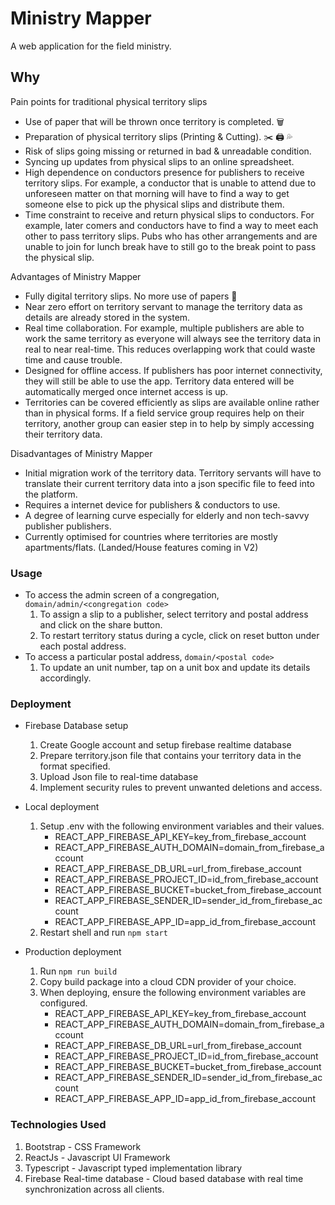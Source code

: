 # Ministry Mapper

A web application for the field ministry.

## Why

Pain points for traditional physical territory slips

- Use of paper that will be thrown once territory is completed. 🗑️
- Preparation of physical territory slips (Printing & Cutting). ✂️ 🖨️ 💦
- Risk of slips going missing or returned in bad & unreadable condition.
- Syncing up updates from physical slips to an online spreadsheet.
- High dependence on conductors presence for publishers to receive territory slips. For example, a conductor that is unable to attend due to unforeseen matter on that morning will have to find a way to get someone else to pick up the physical slips and distribute them.
- Time constraint to receive and return physical slips to conductors. For example, later comers and conductors have to find a way to meet each other to pass territory slips. Pubs who has other arrangements and are unable to join for lunch break have to still go to the break point to pass the physical slip.

Advantages of Ministry Mapper

- Fully digital territory slips. No more use of papers 🌳
- Near zero effort on territory servant to manage the territory data as details are already stored in the system.
- Real time collaboration. For example, multiple publishers are able to work the same territory as everyone will always see the territory data in real to near real-time. This reduces overlapping work that could waste time and cause trouble.
- Designed for offline access. If publishers has poor internet connectivity, they will still be able to use the app. Territory data entered will be automatically merged once internet access is up.
- Territories can be covered efficiently as slips are available online rather than in physical forms. If a field service group requires help on their territory, another group can easier step in to help by simply accessing their territory data.

Disadvantages of Ministry Mapper

- Initial migration work of the territory data. Territory servants will have to translate their current territory data into a json specific file to feed into the platform.
- Requires a internet device for publishers & conductors to use.
- A degree of learning curve especially for elderly and non tech-savvy publisher publishers.
- Currently optimised for countries where territories are mostly apartments/flats. (Landed/House features coming in V2)

### Usage

- To access the admin screen of a congregation, `domain/admin/<congregation code>`
  1. To assign a slip to a publisher, select territory and postal address and click on the share button.
  2. To restart territory status during a cycle, click on reset button under each postal address.
- To access a particular postal address, `domain/<postal code>`
  1. To update an unit number, tap on a unit box and update its details accordingly.

### Deployment

- Firebase Database setup

  1. Create Google account and setup firebase realtime database
  2. Prepare territory.json file that contains your territory data in the format specified.
  3. Upload Json file to real-time database
  4. Implement security rules to prevent unwanted deletions and access.

- Local deployment
  1. Setup .env with the following environment variables and their values.
     - REACT_APP_FIREBASE_API_KEY=key_from_firebase_account
     - REACT_APP_FIREBASE_AUTH_DOMAIN=domain_from_firebase_account
     - REACT_APP_FIREBASE_DB_URL=url_from_firebase_account
     - REACT_APP_FIREBASE_PROJECT_ID=id_from_firebase_account
     - REACT_APP_FIREBASE_BUCKET=bucket_from_firebase_account
     - REACT_APP_FIREBASE_SENDER_ID=sender_id_from_firebase_account
     - REACT_APP_FIREBASE_APP_ID=app_id_from_firebase_account
  2. Restart shell and run `npm start`
- Production deployment
  1. Run `npm run build`
  2. Copy build package into a cloud CDN provider of your choice.
  3. When deploying, ensure the following environment variables are configured.
     - REACT_APP_FIREBASE_API_KEY=key_from_firebase_account
     - REACT_APP_FIREBASE_AUTH_DOMAIN=domain_from_firebase_account
     - REACT_APP_FIREBASE_DB_URL=url_from_firebase_account
     - REACT_APP_FIREBASE_PROJECT_ID=id_from_firebase_account
     - REACT_APP_FIREBASE_BUCKET=bucket_from_firebase_account
     - REACT_APP_FIREBASE_SENDER_ID=sender_id_from_firebase_account
     - REACT_APP_FIREBASE_APP_ID=app_id_from_firebase_account

### Technologies Used

1. Bootstrap - CSS Framework
2. ReactJs - Javascript UI Framework
3. Typescript - Javascript typed implementation library
4. Firebase Real-time database - Cloud based database with real time synchronization across all clients.
